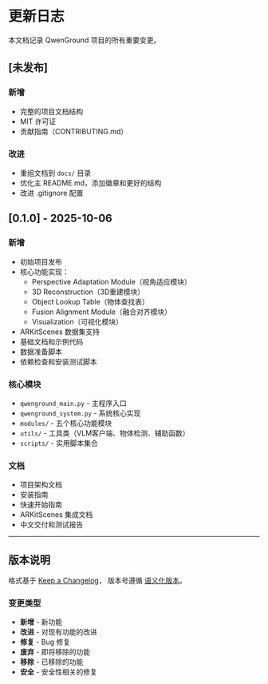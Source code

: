 # 更新日志

本文档记录 QwenGround 项目的所有重要变更。

## [未发布]

### 新增
- 完整的项目文档结构
- MIT 许可证
- 贡献指南（CONTRIBUTING.md）

### 改进
- 重组文档到 `docs/` 目录
- 优化主 README.md，添加徽章和更好的结构
- 改进 .gitignore 配置

## [0.1.0] - 2025-10-06

### 新增
- 初始项目发布
- 核心功能实现：
  - Perspective Adaptation Module（视角适应模块）
  - 3D Reconstruction（3D重建模块）
  - Object Lookup Table（物体查找表）
  - Fusion Alignment Module（融合对齐模块）
  - Visualization（可视化模块）
- ARKitScenes 数据集支持
- 基础文档和示例代码
- 数据准备脚本
- 依赖检查和安装测试脚本

### 核心模块
- `qwenground_main.py` - 主程序入口
- `qwenground_system.py` - 系统核心实现
- `modules/` - 五个核心功能模块
- `utils/` - 工具类（VLM客户端、物体检测、辅助函数）
- `scripts/` - 实用脚本集合

### 文档
- 项目架构文档
- 安装指南
- 快速开始指南
- ARKitScenes 集成文档
- 中文交付和测试报告

---

## 版本说明

格式基于 [Keep a Changelog](https://keepachangelog.com/zh-CN/1.0.0/)，
版本号遵循 [语义化版本](https://semver.org/lang/zh-CN/)。

### 变更类型
- **新增** - 新功能
- **改进** - 对现有功能的改进
- **修复** - Bug 修复
- **废弃** - 即将移除的功能
- **移除** - 已移除的功能
- **安全** - 安全性相关的修复

